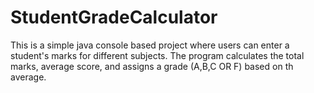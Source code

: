 # StudentGradeCalculator
This is a simple java console based project where users can enter a student's marks for different subjects. The program calculates the total marks, average score, and assigns a grade (A,B,C OR F) based on th average.
